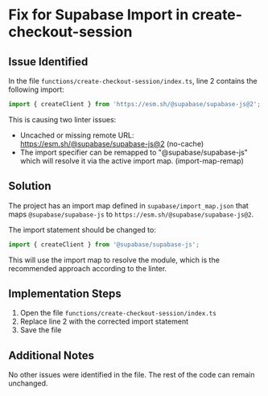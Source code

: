 # Fix for Supabase Import in create-checkout-session

## Issue Identified

In the file `functions/create-checkout-session/index.ts`, line 2 contains the following import:

```typescript
import { createClient } from 'https://esm.sh/@supabase/supabase-js@2';
```

This is causing two linter issues:
- Uncached or missing remote URL: https://esm.sh/@supabase/supabase-js@2 (no-cache)
- The import specifier can be remapped to "@supabase/supabase-js" which will resolve it via the active import map. (import-map-remap)

## Solution

The project has an import map defined in `supabase/import_map.json` that maps `@supabase/supabase-js` to `https://esm.sh/@supabase/supabase-js@2`.

The import statement should be changed to:

```typescript
import { createClient } from '@supabase/supabase-js';
```

This will use the import map to resolve the module, which is the recommended approach according to the linter.

## Implementation Steps

1. Open the file `functions/create-checkout-session/index.ts`
2. Replace line 2 with the corrected import statement
3. Save the file

## Additional Notes

No other issues were identified in the file. The rest of the code can remain unchanged.